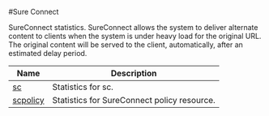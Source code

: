 #Sure Connect

SureConnect statistics. SureConnect allows the system to deliver alternate content to clients when the system is under heavy load for the original URL. The original content will be served to the client, automatically, after an estimated delay period.


<table><thead><tr><th>Name</th><th>Description</th></tr></thead><tbody><tr><td><a href=".././sc/sc/">sc</a></td><td>Statistics for sc.</td></tr><tr><td><a href=".././scpolicy/scpolicy/">scpolicy</a></td><td>Statistics for SureConnect policy resource.</td></tr></tbody></table>
